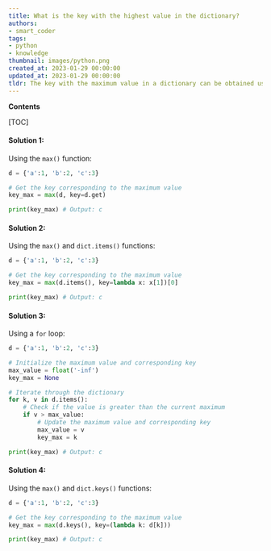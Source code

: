```yaml
---
title: What is the key with the highest value in the dictionary?
authors:
- smart_coder
tags:
- python
- knowledge
thumbnail: images/python.png
created_at: 2023-01-29 00:00:00
updated_at: 2023-01-29 00:00:00
tldr: The key with the maximum value in a dictionary can be obtained using the max() function.
---
```


**Contents**

[TOC]

#### Solution 1: 
Using the `max()` function:

```python
d = {'a':1, 'b':2, 'c':3}

# Get the key corresponding to the maximum value
key_max = max(d, key=d.get)

print(key_max) # Output: c
```

#### Solution 2: 
Using the `max()` and `dict.items()` functions:

```python
d = {'a':1, 'b':2, 'c':3}

# Get the key corresponding to the maximum value
key_max = max(d.items(), key=lambda x: x[1])[0]

print(key_max) # Output: c
```

#### Solution 3: 
Using a `for` loop:

```python
d = {'a':1, 'b':2, 'c':3}

# Initialize the maximum value and corresponding key
max_value = float('-inf')
key_max = None

# Iterate through the dictionary
for k, v in d.items():
    # Check if the value is greater than the current maximum
    if v > max_value:
        # Update the maximum value and corresponding key
        max_value = v
        key_max = k

print(key_max) # Output: c
```

#### Solution 4: 
Using the `max()` and `dict.keys()` functions:

```python
d = {'a':1, 'b':2, 'c':3}

# Get the key corresponding to the maximum value
key_max = max(d.keys(), key=(lambda k: d[k]))

print(key_max) # Output: c
```
